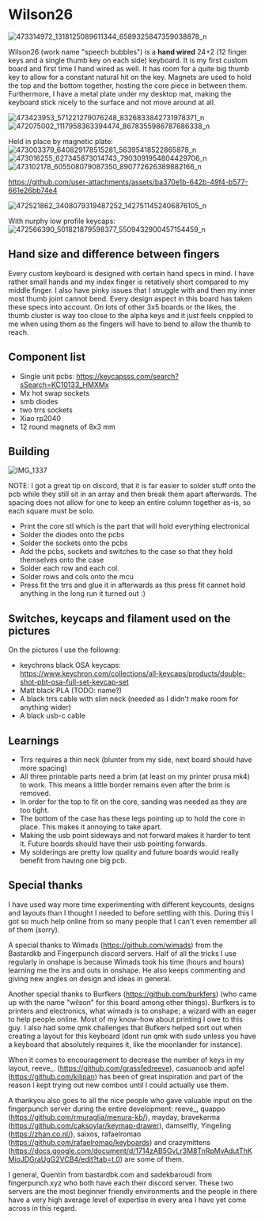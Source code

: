 # Wilson26

![473314972_1318125089611344_6589325847359038878_n](https://github.com/user-attachments/assets/bf088cc3-37b3-4999-87c5-77e21fddf444)

Wilson26 (work name "speech bubbles") is a **hand wired** 24+2 (12 finger keys and a single thumb key on each side) keyboard. It is my first custom board and first time I hand wired as well. It has room for a quite big thumb key to allow for a constant natural hit on the key. Magnets are used to hold the top and the bottom together, hosting the core piece in between them. Furthermore, I have a metal plate under my desktop mat, making the keyboard stick nicely to the surface and not move around at all.

![473423953_571221279076248_8326833842731978371_n](https://github.com/user-attachments/assets/a19f993f-370f-4a66-b41f-ac05af229d08)
![472075002_1117958363394474_8678355986787686338_n](https://github.com/user-attachments/assets/5e678cde-f3b6-478f-a5e7-336b90dfa48d)

Held in place by magnetic plate:
![473003379_640829178515281_56395418522865878_n](https://github.com/user-attachments/assets/c783939e-63d3-48a5-8826-a7ed4052a19b)
![473016255_627345873014743_7903091954804429706_n](https://github.com/user-attachments/assets/ab7d9572-11f9-48e2-a05c-f51d4682b7e3)
![473102178_605508079087350_890772626389882166_n](https://github.com/user-attachments/assets/c05ea7c5-0068-43dc-b5fb-052e5224b799)

https://github.com/user-attachments/assets/ba370e1b-642b-49f4-b577-661e26bb74e4

![472521862_3408079319487252_1427511452406876105_n](https://github.com/user-attachments/assets/99a906ba-ac4e-49d9-895d-5d9f51071e63)

With nurphy low profile keycaps:
![472566390_501821879598377_5509432900457154459_n](https://github.com/user-attachments/assets/6d8f6cde-93c4-432f-b59d-54919f3241c3)

## Hand size and difference between fingers
Every custom keyboard is designed with certain hand specs in mind. I have rather small hands and my index finger is retatively short compared to my middle finger. I also have pinky issues that I struggle with and then my inner most thumb joint cannot bend. Every design aspect in this board has taken these specs into account. On lots of other 3x5 boards or the likes, the thumb cluster is way too close to the alpha keys and it just feels crippled to me when using them as the fingers will have to bend to allow the thumb to reach.

## Component list
- Single unit pcbs: https://keycapsss.com/search?sSearch=KC10133_HMXMx
- Mx hot swap sockets
- smb diodes
- two trrs sockets
- Xiao rp2040
- 12 round magnets of 8x3 mm

## Building

![IMG_1337](https://github.com/user-attachments/assets/3e4f5137-cf87-43e9-a498-8a0810d80b8e)

NOTE: I got a great tip on discord, that it is far easier to solder stuff onto the pcb while they still sit in an array and then break them apart afterwards. The spacing does not allow for one to keep an entire column together as-is, so each square must be solo.
- Print the core stl which is the part that will hold everything electronical
- Solder the diodes onto the pcbs
- Solder the sockets onto the pcbs
- Add the pcbs, sockets and switches to the case so that they hold themselves onto the case
- Solder each row and each col.
- Solder rows and cols onto the mcu
- Press fit the trrs and glue it in afterwards as this press fit cannot hold anything in the long run it turned out :)

## Switches, keycaps and filament used on the pictures
On the pictures I use the followng:
- keychrons black OSA keycaps: https://www.keychron.com/collections/all-keycaps/products/double-shot-pbt-osa-full-set-keycap-set
- Matt black PLA (TODO: name?)
- A black trrs cable with slim neck (needed as I didn't make room for anything wider)
- A black usb-c cable

## Learnings
- Trrs requires a thin neck (blunter from my side, next board should have more spacing)
- All three printable parts need a brim (at least on my printer prusa mk4) to work. This means a little border remains even after the brim is removed.
- In order for the top to fit on the core, sanding was needed as they are too tight.
- The bottom of the case has these legs pointing up to hold the core in place. This makes it annoying to take apart.
- Making the usb point sideways and not forward makes it harder to tent it. Future boards should have their usb pointing forwards.
- My solderings are pretty low quality and future boards would really benefit from having one big pcb.

## Special thanks
I have used way more time experimenting with different keycounts, designs and layouts than I thought I needed to before settling with this. During this I got so much help online from so many people that I can't even remember all of them (sorry).  

A special thanks to Wimads (https://github.com/wimads) from the Bastardkb and Fingerpunch discord servers. Half of all the tricks I use regularly in onshape is because Wimads took his time (hours and hours) learning me the ins and outs in onshape. He also keeps commenting and giving new angles on design and ideas in general.

Another special thanks to Burfkers (https://github.com/burkfers) (who came up with the name "wilson" for this board among other things). Burfkers is to printers and electronics, what wimads is to onshape; a wizard with an eager to help people online. Most of my know-how about printing I owe to this guy. I also had some qmk challenges that Bufkers helped sort out when creating a layout for this keyboard (dont run qmk with sudo unless you have a keyboard that absolutely requires it, like the moonlander for instance).

When it comes to encouragement to decrease the number of keys in my layout, reeve_. (https://github.com/grassfedreeve), casuanoob and apfel (https://github.com/kilipan) has been of great inspiration and part of the reason I kept trying out new combos until I could actually use them.

A thankyou also goes to all the nice people who gave valuable input on the fingerpunch server during the entire development: reeve_, quappo (https://github.com/rmuraglia/menura-kb/), mayday, bravekarma (https://github.com/caksoylar/keymap-drawer), damselfly, Yingeling (https://zhan.co.nl/), saixos, rafaelromao (https://github.com/rafaelromao/keyboards) and crazymittens (https://docs.google.com/document/d/1714zAB5GvLr3M8TnRpMvAdutThKMioJDGraUgG2VCB4/edit?tab=t.0) are some of them.

I general, Quentin from bastardbk.com and sadekbaroudi from fingerpunch.xyz who both have each their discord server. These two servers are the most beginner friendly environments and the people in there have a very high average level of expertise in every area I have yet come across in this regard.
